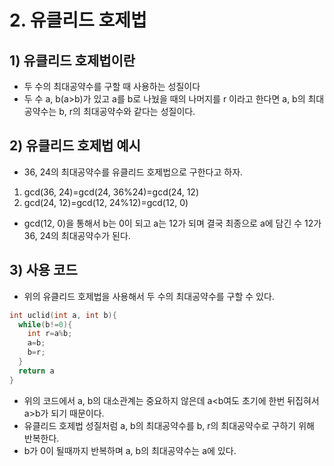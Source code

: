 # 2. 유클리드 호제법
## 1) 유클리드 호제법이란
+ 두 수의 최대공약수를 구할 때 사용하는 성질이다
+ 두 수 a, b(a>b)가 있고 a를 b로 나눴을 때의 나머지를 r 이라고 한다면 a, b의 최대공약수는 b, r의 최대공약수와 같다는 성질이다.

## 2) 유클리드 호제법 예시
+ 36, 24의 최대공약수를 유클리드 호제법으로 구한다고 하자.
1. gcd(36, 24)=gcd(24, 36%24)=gcd(24, 12)
2. gcd(24, 12)=gcd(12, 24%12)=gcd(12, 0)
+ gcd(12, 0)을 통해서 b는 0이 되고 a는 12가 되며 결국 최종으로 a에 담긴 수 12가 36, 24의 최대공약수가 된다.

## 3) 사용 코드
+ 위의 유클리드 호제법을 사용해서 두 수의 최대공약수를 구할 수 있다.

```c
int uclid(int a, int b){
  while(b!=0){
    int r=a%b;
    a=b;
    b=r;
  }
  return a
}
```
+ 위의 코드에서 a, b의 대소관계는 중요하지 않은데 a<b여도 초기에 한번 뒤집혀서 a>b가 되기 때문이다.
+ 유클리드 호제법 성질처럼 a, b의 최대공약수를 b, r의 최대공약수로 구하기 위해 반복한다.
+ b가 0이 될때까지 반복하며 a, b의 최대공약수는 a에 있다.
